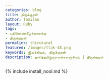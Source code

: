 ```yaml
---    
categories: blog    
title: திருக்குறள்  
author: Tamilan  
layout: Ruby  
tags:  
- பதினெண்கீழ்க்கணக்கு  
- திருக்குறள்
permalink: thirukural  
featured: /images/ttak-48.png  
keywords: இலக்கியம், திருக்குறள்  
description: தனித்தமிழ்ஞாலக்களஞ்சியம் | திருக்குறள்  
--- 
```


{% include install_nool.md %}
